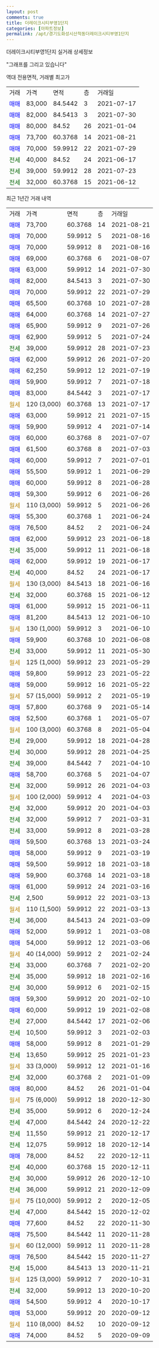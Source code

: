 ```yaml
---
layout: post
comments: true
title: 더레이크시티부영1단지
categories: [아파트정보]
permalink: /apt/경기도화성시산척동더레이크시티부영1단지
---
```


더레이크시티부영1단지 실거래 상세정보

<script type="text/javascript">
  google.charts.load('current', {'packages':['line', 'corechart']});
  google.charts.setOnLoadCallback(drawChart);

  function drawChart() {
    var data = new google.visualization.DataTable();
    data.addColumn('date', '거래일');
    data.addColumn('number', "매매");
    data.addColumn('number', "전세");
    data.addColumn('number', "전매");

    data.addRows([[new Date(Date.parse("2021-08-21")), 73700, null, null], [new Date(Date.parse("2021-08-16")), 70000, null, null], [new Date(Date.parse("2021-08-16")), 70000, null, null], [new Date(Date.parse("2021-08-07")), 69000, null, null], [new Date(Date.parse("2021-07-30")), 63000, null, null], [new Date(Date.parse("2021-07-30")), 82000, null, null], [new Date(Date.parse("2021-07-29")), 70000, null, null], [new Date(Date.parse("2021-07-28")), 65500, null, null], [new Date(Date.parse("2021-07-27")), 64000, null, null], [new Date(Date.parse("2021-07-26")), 65900, null, null], [new Date(Date.parse("2021-07-24")), 62900, null, null], [new Date(Date.parse("2021-07-23")), null, 39000, null], [new Date(Date.parse("2021-07-20")), 62000, null, null], [new Date(Date.parse("2021-07-19")), 62250, null, null], [new Date(Date.parse("2021-07-18")), 59900, null, null], [new Date(Date.parse("2021-07-17")), 83000, null, null], [new Date(Date.parse("2021-07-17")), null, null, null], [new Date(Date.parse("2021-07-15")), 63000, null, null], [new Date(Date.parse("2021-07-14")), 59900, null, null], [new Date(Date.parse("2021-07-07")), 60000, null, null], [new Date(Date.parse("2021-07-03")), 61500, null, null], [new Date(Date.parse("2021-07-01")), 60000, null, null], [new Date(Date.parse("2021-06-29")), 55500, null, null], [new Date(Date.parse("2021-06-28")), 60000, null, null], [new Date(Date.parse("2021-06-26")), 59300, null, null], [new Date(Date.parse("2021-06-26")), null, null, null], [new Date(Date.parse("2021-06-24")), 55300, null, null], [new Date(Date.parse("2021-06-24")), 76500, null, null], [new Date(Date.parse("2021-06-18")), 62000, null, null], [new Date(Date.parse("2021-06-18")), null, 35000, null], [new Date(Date.parse("2021-06-17")), 62000, null, null], [new Date(Date.parse("2021-06-17")), null, 40000, null], [new Date(Date.parse("2021-06-16")), null, null, null], [new Date(Date.parse("2021-06-12")), null, 32000, null], [new Date(Date.parse("2021-06-11")), 61000, null, null], [new Date(Date.parse("2021-06-10")), 81200, null, null], [new Date(Date.parse("2021-06-10")), null, null, null], [new Date(Date.parse("2021-06-08")), 59900, null, null], [new Date(Date.parse("2021-05-30")), null, 33000, null], [new Date(Date.parse("2021-05-29")), null, null, null], [new Date(Date.parse("2021-05-22")), 59800, null, null], [new Date(Date.parse("2021-05-22")), 59000, null, null], [new Date(Date.parse("2021-05-19")), null, null, null], [new Date(Date.parse("2021-05-14")), 57800, null, null], [new Date(Date.parse("2021-05-07")), 52500, null, null], [new Date(Date.parse("2021-05-04")), null, null, null], [new Date(Date.parse("2021-04-28")), null, 29000, null], [new Date(Date.parse("2021-04-25")), null, 30000, null], [new Date(Date.parse("2021-04-10")), null, 39000, null], [new Date(Date.parse("2021-04-07")), 58700, null, null], [new Date(Date.parse("2021-04-03")), null, 32000, null], [new Date(Date.parse("2021-04-03")), null, null, null], [new Date(Date.parse("2021-04-03")), null, 32000, null], [new Date(Date.parse("2021-03-31")), null, 32000, null], [new Date(Date.parse("2021-03-28")), null, 33000, null], [new Date(Date.parse("2021-03-24")), 59500, null, null], [new Date(Date.parse("2021-03-19")), 58000, null, null], [new Date(Date.parse("2021-03-18")), 59500, null, null], [new Date(Date.parse("2021-03-18")), 59900, null, null], [new Date(Date.parse("2021-03-16")), 61000, null, null], [new Date(Date.parse("2021-03-13")), null, 2500, null], [new Date(Date.parse("2021-03-13")), null, null, null], [new Date(Date.parse("2021-03-09")), null, 36000, null], [new Date(Date.parse("2021-03-08")), 52000, null, null], [new Date(Date.parse("2021-03-06")), 54000, null, null], [new Date(Date.parse("2021-02-24")), null, null, null], [new Date(Date.parse("2021-02-20")), null, 33000, null], [new Date(Date.parse("2021-02-16")), null, 35000, null], [new Date(Date.parse("2021-02-15")), null, 30000, null], [new Date(Date.parse("2021-02-10")), 59300, null, null], [new Date(Date.parse("2021-02-08")), 60000, null, null], [new Date(Date.parse("2021-02-06")), null, 27000, null], [new Date(Date.parse("2021-02-03")), null, 10500, null], [new Date(Date.parse("2021-01-29")), 58000, null, null], [new Date(Date.parse("2021-01-23")), null, 13650, null], [new Date(Date.parse("2021-01-16")), null, null, null], [new Date(Date.parse("2021-01-09")), null, 32000, null], [new Date(Date.parse("2021-01-04")), 80000, null, null], [new Date(Date.parse("2020-12-30")), null, null, null], [new Date(Date.parse("2020-12-24")), null, 35000, null], [new Date(Date.parse("2020-12-22")), null, 47000, null], [new Date(Date.parse("2020-12-17")), null, 11550, null], [new Date(Date.parse("2020-12-14")), null, 12075, null], [new Date(Date.parse("2020-12-11")), 78000, null, null], [new Date(Date.parse("2020-12-11")), null, 40000, null], [new Date(Date.parse("2020-12-10")), null, 30000, null], [new Date(Date.parse("2020-12-09")), null, 36000, null], [new Date(Date.parse("2020-12-05")), null, null, null], [new Date(Date.parse("2020-12-02")), null, 47000, null], [new Date(Date.parse("2020-11-30")), 77600, null, null], [new Date(Date.parse("2020-11-28")), 75500, null, null], [new Date(Date.parse("2020-11-28")), null, null, null], [new Date(Date.parse("2020-11-27")), 76500, null, null], [new Date(Date.parse("2020-11-21")), null, 15000, null], [new Date(Date.parse("2020-10-31")), null, null, null], [new Date(Date.parse("2020-10-20")), null, 32000, null], [new Date(Date.parse("2020-10-17")), 54500, null, null], [new Date(Date.parse("2020-09-12")), 53000, null, null], [new Date(Date.parse("2020-09-12")), null, null, null], [new Date(Date.parse("2020-09-09")), 74000, null, null]]);

    var options = {
      hAxis: {
        format: 'yyyy/MM/dd'
      },    
      lineWidth: 0,
      pointsVisible: true,    
      title: '최근 1년간 유형별 실거래가 분포',
      legend: { position: 'bottom' }
    };

    var formatter = new google.visualization.NumberFormat({pattern:'###,###'} );
    formatter.format(data, 1);
    formatter.format(data, 2);
    
    setTimeout(function() {
        var chart = new google.visualization.LineChart(document.getElementById('columnchart_material'));
        chart.draw(data, (options));
        document.getElementById('loading').style.display = 'none';
    }, 1000);
  }
</script>


<div id="loading" style="z-index:20; display: block; margin-left: 0px">"그래프를 그리고 있습니다"</div>
<div id="columnchart_material" style="width: 95%; margin-left: 0px; display: block"></div>

역대 전용면적, 거래별 최고가
<table class="sortable">
    <tr>
      <td>거래</td>
      <td>가격</td>
      <td>면적</td>
      <td>층</td>
      <td>거래일</td>
    </tr>
        <tr>
          <td><a style="color: blue">매매</a></td>
          <td>83,000</td>
          <td>84.5442</td>
          <td>3</td>
          <td>2021-07-17</td>
        </tr>            <tr>
          <td><a style="color: blue">매매</a></td>
          <td>82,000</td>
          <td>84.5413</td>
          <td>3</td>
          <td>2021-07-30</td>
        </tr>            <tr>
          <td><a style="color: blue">매매</a></td>
          <td>80,000</td>
          <td>84.52</td>
          <td>26</td>
          <td>2021-01-04</td>
        </tr>            <tr>
          <td><a style="color: blue">매매</a></td>
          <td>73,700</td>
          <td>60.3768</td>
          <td>14</td>
          <td>2021-08-21</td>
        </tr>            <tr>
          <td><a style="color: blue">매매</a></td>
          <td>70,000</td>
          <td>59.9912</td>
          <td>22</td>
          <td>2021-07-29</td>
        </tr>        
        <tr>
              <td><a style="color: darkgreen">전세</a></td>
              <td>40,000</td>
              <td>84.52</td>
              <td>24</td>
              <td>2021-06-17</td>
            </tr>            <tr>
              <td><a style="color: darkgreen">전세</a></td>
              <td>39,000</td>
              <td>59.9912</td>
              <td>28</td>
              <td>2021-07-23</td>
            </tr>            <tr>
              <td><a style="color: darkgreen">전세</a></td>
              <td>32,000</td>
              <td>60.3768</td>
              <td>15</td>
              <td>2021-06-12</td>
            </tr>        
    
</table>

최근 1년간 거래 내역

<table class="sortable">
    <tr>
      <td>거래</td>
      <td>가격</td>
      <td>면적</td>
      <td>층</td>
      <td>거래일</td>
    </tr>
    <tr>
      <td><a style="color: blue">매매</a></td>
      <td>73,700</td>
      <td>60.3768</td>
      <td>14</td>
      <td>2021-08-21</td>
    </tr>          <tr>
      <td><a style="color: blue">매매</a></td>
      <td>70,000</td>
      <td>59.9912</td>
      <td>5</td>
      <td>2021-08-16</td>
    </tr>          <tr>
      <td><a style="color: blue">매매</a></td>
      <td>70,000</td>
      <td>59.9912</td>
      <td>8</td>
      <td>2021-08-16</td>
    </tr>          <tr>
      <td><a style="color: blue">매매</a></td>
      <td>69,000</td>
      <td>60.3768</td>
      <td>6</td>
      <td>2021-08-07</td>
    </tr>          <tr>
      <td><a style="color: blue">매매</a></td>
      <td>63,000</td>
      <td>59.9912</td>
      <td>14</td>
      <td>2021-07-30</td>
    </tr>          <tr>
      <td><a style="color: blue">매매</a></td>
      <td>82,000</td>
      <td>84.5413</td>
      <td>3</td>
      <td>2021-07-30</td>
    </tr>          <tr>
      <td><a style="color: blue">매매</a></td>
      <td>70,000</td>
      <td>59.9912</td>
      <td>22</td>
      <td>2021-07-29</td>
    </tr>          <tr>
      <td><a style="color: blue">매매</a></td>
      <td>65,500</td>
      <td>60.3768</td>
      <td>10</td>
      <td>2021-07-28</td>
    </tr>          <tr>
      <td><a style="color: blue">매매</a></td>
      <td>64,000</td>
      <td>60.3768</td>
      <td>14</td>
      <td>2021-07-27</td>
    </tr>          <tr>
      <td><a style="color: blue">매매</a></td>
      <td>65,900</td>
      <td>59.9912</td>
      <td>9</td>
      <td>2021-07-26</td>
    </tr>          <tr>
      <td><a style="color: blue">매매</a></td>
      <td>62,900</td>
      <td>59.9912</td>
      <td>5</td>
      <td>2021-07-24</td>
    </tr>          <tr>
      <td><a style="color: darkgreen">전세</a></td>
      <td>39,000</td>
      <td>59.9912</td>
      <td>28</td>
      <td>2021-07-23</td>
    </tr>          <tr>
      <td><a style="color: blue">매매</a></td>
      <td>62,000</td>
      <td>59.9912</td>
      <td>26</td>
      <td>2021-07-20</td>
    </tr>          <tr>
      <td><a style="color: blue">매매</a></td>
      <td>62,250</td>
      <td>59.9912</td>
      <td>12</td>
      <td>2021-07-19</td>
    </tr>          <tr>
      <td><a style="color: blue">매매</a></td>
      <td>59,900</td>
      <td>59.9912</td>
      <td>7</td>
      <td>2021-07-18</td>
    </tr>          <tr>
      <td><a style="color: blue">매매</a></td>
      <td>83,000</td>
      <td>84.5442</td>
      <td>3</td>
      <td>2021-07-17</td>
    </tr>          <tr>
      <td><a style="color: darkgoldenrod">월세</a></td>
      <td>120 (3,000)</td>
      <td>60.3768</td>
      <td>13</td>
      <td>2021-07-17</td>
    </tr>          <tr>
      <td><a style="color: blue">매매</a></td>
      <td>63,000</td>
      <td>59.9912</td>
      <td>21</td>
      <td>2021-07-15</td>
    </tr>          <tr>
      <td><a style="color: blue">매매</a></td>
      <td>59,900</td>
      <td>59.9912</td>
      <td>4</td>
      <td>2021-07-14</td>
    </tr>          <tr>
      <td><a style="color: blue">매매</a></td>
      <td>60,000</td>
      <td>60.3768</td>
      <td>8</td>
      <td>2021-07-07</td>
    </tr>          <tr>
      <td><a style="color: blue">매매</a></td>
      <td>61,500</td>
      <td>60.3768</td>
      <td>8</td>
      <td>2021-07-03</td>
    </tr>          <tr>
      <td><a style="color: blue">매매</a></td>
      <td>60,000</td>
      <td>59.9912</td>
      <td>7</td>
      <td>2021-07-01</td>
    </tr>          <tr>
      <td><a style="color: blue">매매</a></td>
      <td>55,500</td>
      <td>59.9912</td>
      <td>1</td>
      <td>2021-06-29</td>
    </tr>          <tr>
      <td><a style="color: blue">매매</a></td>
      <td>60,000</td>
      <td>59.9912</td>
      <td>8</td>
      <td>2021-06-28</td>
    </tr>          <tr>
      <td><a style="color: blue">매매</a></td>
      <td>59,300</td>
      <td>59.9912</td>
      <td>6</td>
      <td>2021-06-26</td>
    </tr>          <tr>
      <td><a style="color: darkgoldenrod">월세</a></td>
      <td>110 (3,000)</td>
      <td>59.9912</td>
      <td>5</td>
      <td>2021-06-26</td>
    </tr>          <tr>
      <td><a style="color: blue">매매</a></td>
      <td>55,300</td>
      <td>60.3768</td>
      <td>1</td>
      <td>2021-06-24</td>
    </tr>          <tr>
      <td><a style="color: blue">매매</a></td>
      <td>76,500</td>
      <td>84.52</td>
      <td>2</td>
      <td>2021-06-24</td>
    </tr>          <tr>
      <td><a style="color: blue">매매</a></td>
      <td>62,000</td>
      <td>59.9912</td>
      <td>23</td>
      <td>2021-06-18</td>
    </tr>          <tr>
      <td><a style="color: darkgreen">전세</a></td>
      <td>35,000</td>
      <td>59.9912</td>
      <td>11</td>
      <td>2021-06-18</td>
    </tr>          <tr>
      <td><a style="color: blue">매매</a></td>
      <td>62,000</td>
      <td>59.9912</td>
      <td>19</td>
      <td>2021-06-17</td>
    </tr>          <tr>
      <td><a style="color: darkgreen">전세</a></td>
      <td>40,000</td>
      <td>84.52</td>
      <td>24</td>
      <td>2021-06-17</td>
    </tr>          <tr>
      <td><a style="color: darkgoldenrod">월세</a></td>
      <td>130 (3,000)</td>
      <td>84.5413</td>
      <td>18</td>
      <td>2021-06-16</td>
    </tr>          <tr>
      <td><a style="color: darkgreen">전세</a></td>
      <td>32,000</td>
      <td>60.3768</td>
      <td>15</td>
      <td>2021-06-12</td>
    </tr>          <tr>
      <td><a style="color: blue">매매</a></td>
      <td>61,000</td>
      <td>59.9912</td>
      <td>15</td>
      <td>2021-06-11</td>
    </tr>          <tr>
      <td><a style="color: blue">매매</a></td>
      <td>81,200</td>
      <td>84.5413</td>
      <td>12</td>
      <td>2021-06-10</td>
    </tr>          <tr>
      <td><a style="color: darkgoldenrod">월세</a></td>
      <td>130 (1,000)</td>
      <td>59.9912</td>
      <td>3</td>
      <td>2021-06-10</td>
    </tr>          <tr>
      <td><a style="color: blue">매매</a></td>
      <td>59,900</td>
      <td>60.3768</td>
      <td>10</td>
      <td>2021-06-08</td>
    </tr>          <tr>
      <td><a style="color: darkgreen">전세</a></td>
      <td>33,000</td>
      <td>59.9912</td>
      <td>11</td>
      <td>2021-05-30</td>
    </tr>          <tr>
      <td><a style="color: darkgoldenrod">월세</a></td>
      <td>125 (1,000)</td>
      <td>59.9912</td>
      <td>23</td>
      <td>2021-05-29</td>
    </tr>          <tr>
      <td><a style="color: blue">매매</a></td>
      <td>59,800</td>
      <td>59.9912</td>
      <td>23</td>
      <td>2021-05-22</td>
    </tr>          <tr>
      <td><a style="color: blue">매매</a></td>
      <td>59,000</td>
      <td>59.9912</td>
      <td>16</td>
      <td>2021-05-22</td>
    </tr>          <tr>
      <td><a style="color: darkgoldenrod">월세</a></td>
      <td>57 (15,000)</td>
      <td>59.9912</td>
      <td>2</td>
      <td>2021-05-19</td>
    </tr>          <tr>
      <td><a style="color: blue">매매</a></td>
      <td>57,800</td>
      <td>60.3768</td>
      <td>9</td>
      <td>2021-05-14</td>
    </tr>          <tr>
      <td><a style="color: blue">매매</a></td>
      <td>52,500</td>
      <td>60.3768</td>
      <td>1</td>
      <td>2021-05-07</td>
    </tr>          <tr>
      <td><a style="color: darkgoldenrod">월세</a></td>
      <td>100 (3,000)</td>
      <td>60.3768</td>
      <td>8</td>
      <td>2021-05-04</td>
    </tr>          <tr>
      <td><a style="color: darkgreen">전세</a></td>
      <td>29,000</td>
      <td>59.9912</td>
      <td>18</td>
      <td>2021-04-28</td>
    </tr>          <tr>
      <td><a style="color: darkgreen">전세</a></td>
      <td>30,000</td>
      <td>59.9912</td>
      <td>28</td>
      <td>2021-04-25</td>
    </tr>          <tr>
      <td><a style="color: darkgreen">전세</a></td>
      <td>39,000</td>
      <td>84.5442</td>
      <td>7</td>
      <td>2021-04-10</td>
    </tr>          <tr>
      <td><a style="color: blue">매매</a></td>
      <td>58,700</td>
      <td>60.3768</td>
      <td>5</td>
      <td>2021-04-07</td>
    </tr>          <tr>
      <td><a style="color: darkgreen">전세</a></td>
      <td>32,000</td>
      <td>59.9912</td>
      <td>26</td>
      <td>2021-04-03</td>
    </tr>          <tr>
      <td><a style="color: darkgoldenrod">월세</a></td>
      <td>100 (2,000)</td>
      <td>59.9912</td>
      <td>4</td>
      <td>2021-04-03</td>
    </tr>          <tr>
      <td><a style="color: darkgreen">전세</a></td>
      <td>32,000</td>
      <td>59.9912</td>
      <td>20</td>
      <td>2021-04-03</td>
    </tr>          <tr>
      <td><a style="color: darkgreen">전세</a></td>
      <td>32,000</td>
      <td>59.9912</td>
      <td>7</td>
      <td>2021-03-31</td>
    </tr>          <tr>
      <td><a style="color: darkgreen">전세</a></td>
      <td>33,000</td>
      <td>59.9912</td>
      <td>8</td>
      <td>2021-03-28</td>
    </tr>          <tr>
      <td><a style="color: blue">매매</a></td>
      <td>59,500</td>
      <td>60.3768</td>
      <td>13</td>
      <td>2021-03-24</td>
    </tr>          <tr>
      <td><a style="color: blue">매매</a></td>
      <td>58,000</td>
      <td>59.9912</td>
      <td>9</td>
      <td>2021-03-19</td>
    </tr>          <tr>
      <td><a style="color: blue">매매</a></td>
      <td>59,500</td>
      <td>59.9912</td>
      <td>18</td>
      <td>2021-03-18</td>
    </tr>          <tr>
      <td><a style="color: blue">매매</a></td>
      <td>59,900</td>
      <td>60.3768</td>
      <td>14</td>
      <td>2021-03-18</td>
    </tr>          <tr>
      <td><a style="color: blue">매매</a></td>
      <td>61,000</td>
      <td>59.9912</td>
      <td>24</td>
      <td>2021-03-16</td>
    </tr>          <tr>
      <td><a style="color: darkgreen">전세</a></td>
      <td>2,500</td>
      <td>59.9912</td>
      <td>22</td>
      <td>2021-03-13</td>
    </tr>          <tr>
      <td><a style="color: darkgoldenrod">월세</a></td>
      <td>110 (1,500)</td>
      <td>59.9912</td>
      <td>22</td>
      <td>2021-03-13</td>
    </tr>          <tr>
      <td><a style="color: darkgreen">전세</a></td>
      <td>36,000</td>
      <td>84.5413</td>
      <td>24</td>
      <td>2021-03-09</td>
    </tr>          <tr>
      <td><a style="color: blue">매매</a></td>
      <td>52,000</td>
      <td>59.9912</td>
      <td>1</td>
      <td>2021-03-08</td>
    </tr>          <tr>
      <td><a style="color: blue">매매</a></td>
      <td>54,000</td>
      <td>59.9912</td>
      <td>12</td>
      <td>2021-03-06</td>
    </tr>          <tr>
      <td><a style="color: darkgoldenrod">월세</a></td>
      <td>40 (14,000)</td>
      <td>59.9912</td>
      <td>2</td>
      <td>2021-02-24</td>
    </tr>          <tr>
      <td><a style="color: darkgreen">전세</a></td>
      <td>33,000</td>
      <td>60.3768</td>
      <td>7</td>
      <td>2021-02-20</td>
    </tr>          <tr>
      <td><a style="color: darkgreen">전세</a></td>
      <td>35,000</td>
      <td>59.9912</td>
      <td>18</td>
      <td>2021-02-16</td>
    </tr>          <tr>
      <td><a style="color: darkgreen">전세</a></td>
      <td>30,000</td>
      <td>59.9912</td>
      <td>6</td>
      <td>2021-02-15</td>
    </tr>          <tr>
      <td><a style="color: blue">매매</a></td>
      <td>59,300</td>
      <td>59.9912</td>
      <td>20</td>
      <td>2021-02-10</td>
    </tr>          <tr>
      <td><a style="color: blue">매매</a></td>
      <td>60,000</td>
      <td>59.9912</td>
      <td>19</td>
      <td>2021-02-08</td>
    </tr>          <tr>
      <td><a style="color: darkgreen">전세</a></td>
      <td>27,000</td>
      <td>84.5442</td>
      <td>17</td>
      <td>2021-02-06</td>
    </tr>          <tr>
      <td><a style="color: darkgreen">전세</a></td>
      <td>10,500</td>
      <td>59.9912</td>
      <td>3</td>
      <td>2021-02-03</td>
    </tr>          <tr>
      <td><a style="color: blue">매매</a></td>
      <td>58,000</td>
      <td>59.9912</td>
      <td>8</td>
      <td>2021-01-29</td>
    </tr>          <tr>
      <td><a style="color: darkgreen">전세</a></td>
      <td>13,650</td>
      <td>59.9912</td>
      <td>25</td>
      <td>2021-01-23</td>
    </tr>          <tr>
      <td><a style="color: darkgoldenrod">월세</a></td>
      <td>33 (3,000)</td>
      <td>59.9912</td>
      <td>12</td>
      <td>2021-01-16</td>
    </tr>          <tr>
      <td><a style="color: darkgreen">전세</a></td>
      <td>32,000</td>
      <td>60.3768</td>
      <td>2</td>
      <td>2021-01-09</td>
    </tr>          <tr>
      <td><a style="color: blue">매매</a></td>
      <td>80,000</td>
      <td>84.52</td>
      <td>26</td>
      <td>2021-01-04</td>
    </tr>          <tr>
      <td><a style="color: darkgoldenrod">월세</a></td>
      <td>75 (6,000)</td>
      <td>59.9912</td>
      <td>18</td>
      <td>2020-12-30</td>
    </tr>          <tr>
      <td><a style="color: darkgreen">전세</a></td>
      <td>35,000</td>
      <td>59.9912</td>
      <td>6</td>
      <td>2020-12-24</td>
    </tr>          <tr>
      <td><a style="color: darkgreen">전세</a></td>
      <td>47,000</td>
      <td>84.5442</td>
      <td>24</td>
      <td>2020-12-22</td>
    </tr>          <tr>
      <td><a style="color: darkgreen">전세</a></td>
      <td>11,550</td>
      <td>59.9912</td>
      <td>21</td>
      <td>2020-12-17</td>
    </tr>          <tr>
      <td><a style="color: darkgreen">전세</a></td>
      <td>12,075</td>
      <td>59.9912</td>
      <td>18</td>
      <td>2020-12-14</td>
    </tr>          <tr>
      <td><a style="color: blue">매매</a></td>
      <td>78,000</td>
      <td>84.52</td>
      <td>22</td>
      <td>2020-12-11</td>
    </tr>          <tr>
      <td><a style="color: darkgreen">전세</a></td>
      <td>40,000</td>
      <td>60.3768</td>
      <td>15</td>
      <td>2020-12-11</td>
    </tr>          <tr>
      <td><a style="color: darkgreen">전세</a></td>
      <td>30,000</td>
      <td>59.9912</td>
      <td>26</td>
      <td>2020-12-10</td>
    </tr>          <tr>
      <td><a style="color: darkgreen">전세</a></td>
      <td>36,000</td>
      <td>59.9912</td>
      <td>21</td>
      <td>2020-12-09</td>
    </tr>          <tr>
      <td><a style="color: darkgoldenrod">월세</a></td>
      <td>75 (10,000)</td>
      <td>59.9912</td>
      <td>2</td>
      <td>2020-12-05</td>
    </tr>          <tr>
      <td><a style="color: darkgreen">전세</a></td>
      <td>47,000</td>
      <td>84.5442</td>
      <td>15</td>
      <td>2020-12-02</td>
    </tr>          <tr>
      <td><a style="color: blue">매매</a></td>
      <td>77,600</td>
      <td>84.52</td>
      <td>22</td>
      <td>2020-11-30</td>
    </tr>          <tr>
      <td><a style="color: blue">매매</a></td>
      <td>75,500</td>
      <td>84.5442</td>
      <td>11</td>
      <td>2020-11-28</td>
    </tr>          <tr>
      <td><a style="color: darkgoldenrod">월세</a></td>
      <td>60 (12,000)</td>
      <td>59.9912</td>
      <td>11</td>
      <td>2020-11-28</td>
    </tr>          <tr>
      <td><a style="color: blue">매매</a></td>
      <td>76,500</td>
      <td>84.5442</td>
      <td>15</td>
      <td>2020-11-27</td>
    </tr>          <tr>
      <td><a style="color: darkgreen">전세</a></td>
      <td>15,000</td>
      <td>84.5413</td>
      <td>13</td>
      <td>2020-11-21</td>
    </tr>          <tr>
      <td><a style="color: darkgoldenrod">월세</a></td>
      <td>125 (3,000)</td>
      <td>59.9912</td>
      <td>7</td>
      <td>2020-10-31</td>
    </tr>          <tr>
      <td><a style="color: darkgreen">전세</a></td>
      <td>32,000</td>
      <td>59.9912</td>
      <td>13</td>
      <td>2020-10-20</td>
    </tr>          <tr>
      <td><a style="color: blue">매매</a></td>
      <td>54,500</td>
      <td>59.9912</td>
      <td>4</td>
      <td>2020-10-17</td>
    </tr>          <tr>
      <td><a style="color: blue">매매</a></td>
      <td>53,000</td>
      <td>59.9912</td>
      <td>20</td>
      <td>2020-09-12</td>
    </tr>          <tr>
      <td><a style="color: darkgoldenrod">월세</a></td>
      <td>110 (8,000)</td>
      <td>84.52</td>
      <td>10</td>
      <td>2020-09-12</td>
    </tr>          <tr>
      <td><a style="color: blue">매매</a></td>
      <td>74,000</td>
      <td>84.52</td>
      <td>5</td>
      <td>2020-09-09</td>
    </tr>      </table>

